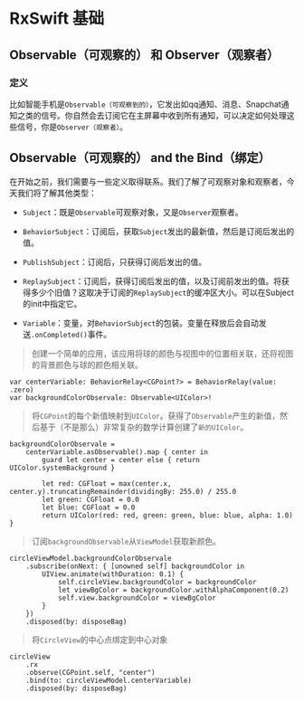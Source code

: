 # RxSwift 基础

## Observable（可观察的） 和 Observer（观察者）

### 定义

比如智能手机是`Observable（可观察到的）`，它发出如qq通知、消息、Snapchat通知之类的信号。你自然会去订阅它在主屏幕中收到所有通知，可以决定如何处理这些信号，你是`Observer（观察者）`。

## Observable（可观察的） and the Bind（绑定）

在开始之前，我们需要与一些定义取得联系。我们了解了可观察对象和观察者，今天我们将了解其他类型：

- `Subject`：既是`Observable`可观察对象，又是`Observer`观察者。

- `BehaviorSubject`：订阅后，获取`Subject`发出的最新值，然后是订阅后发出的值。

- `PublishSubject`：订阅后，只获得订阅后发出的值。

- `ReplaySubject`：订阅后，获得订阅后发出的值，以及订阅前发出的值。将获得多少个旧值？这取决于订阅的`ReplaySubject`的缓冲区大小。可以在Subject的init中指定它。

- `Variable`：变量，对`BehaviorSubject`的包装。变量在释放后会自动发送`.onCompleted()`事件。

> 创建一个简单的应用，该应用将球的颜色与视图中的位置相关联，还将视图的背景颜色与球的颜色相关联。

```
var centerVariable: BehaviorRelay<CGPoint?> = BehaviorRelay(value: .zero)
var backgroundColorObservale: Observable<UIColor>!
```
> 将`CGPoint`的每个新值映射到`UIColor`。获得了`Observable`产生的新值，然后基于（不是那么）非常复杂的数学计算创建了`新的UIColor`。

```
backgroundColorObservale =
    centerVariable.asObservable().map { center in
        guard let center = center else { return UIColor.systemBackground }
        
        let red: CGFloat = max(center.x, center.y).truncatingRemainder(dividingBy: 255.0) / 255.0
        let green: CGFloat = 0.0
        let blue: CGFloat = 0.0
        return UIColor(red: red, green: green, blue: blue, alpha: 1.0)
}
```

> 订阅`backgroundObservable`从`ViewModel`获取新颜色。

```
circleViewModel.backgroundColorObservale
    .subscribe(onNext: { [unowned self] backgroundColor in
        UIView.animate(withDuration: 0.1) {
            self.circleView.backgroundColor = backgroundColor
            let viewBgColor = backgroundColor.withAlphaComponent(0.2)
            self.view.backgroundColor = viewBgColor
        }
    })
    .disposed(by: disposeBag)
```

> 将`CircleView`的中心点绑定到中心对象

```
circleView
    .rx
    .observe(CGPoint.self, "center")
    .bind(to: circleViewModel.centerVariable)
    .disposed(by: disposeBag)
```
